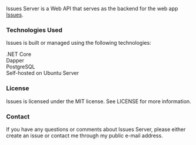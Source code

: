 Issues Server is a Web API that serves as the backend for the web app [Issues](https://github.com/mystictide/issues-client).

### Technologies Used
Issues is built or managed using the following technologies:

.NET Core  
Dapper   
PostgreSQL   
Self-hosted on Ubuntu Server    

### License
Issues is licensed under the MIT license. See LICENSE for more information.

### Contact
If you have any questions or comments about Issues Server, please either create an issue or contact me through my public e-mail address.